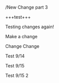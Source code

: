 /New Change part 3

+++test+++


Testing changes again!

Make a change

Change Change

Test 9/14


Test 9/15

Test 9/15 2

